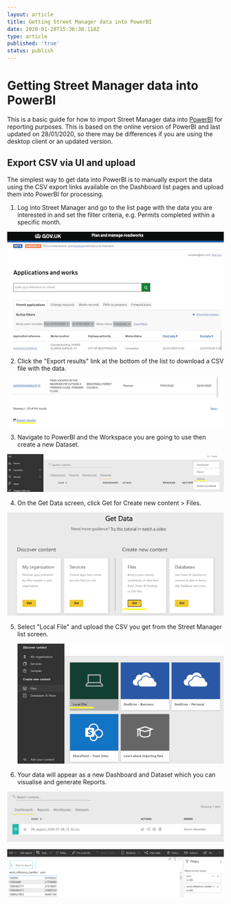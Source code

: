 ```yaml
---
layout: article
title: Getting Street Manager data into PowerBI
date: 2020-01-28T15:36:38.118Z
type: article
published: 'true'
status: publish
---
```

# Getting Street Manager data into PowerBI

This is a basic guide for how to import Street Manager data into [PowerBI](https://powerbi.microsoft.com/en-us/) for reporting purposes. This is based on the online version of PowerBI and last updated on 28/01/2020, so there may be differences if you are using the desktop client or an updated version.

## Export CSV via UI and upload

The simplest way to get data into PowerBI is to manually export the data using the   CSV export links available on the Dashboard list pages and upload them into PowerBI for processing.

1. Log into Street Manager and go to the list page with the data you are interested in and set the filter criteria, e.g. Permits completed within a specific month.

![permit list for export](/docs/assets/images/cms/permit-list-for-export-1.png "permit list for export")

2. Click the "Export results" link at the bottom of the list to download a CSV file with the data.

![download csv link](/docs/assets/images/cms/permit-list-for-export-2.png "download csv link")

3. Navigate to PowerBI and the Workspace you are going to use then create a new Dataset.

![new dataset](/docs/assets/images/cms/powerbi-new-dataset.png "new dataset")

4. On the Get Data screen, click Get for Create new content > Files.

![PowerBI get data file](/docs/assets/images/cms/powerbi-get-data.png "PowerBI get data file")

5. Select "Local File" and upload the CSV you get from the Street Manager list screen.
    
    ![PowerBI local file](/docs/assets/images/cms/powerbi-local-file.png "PowerBI local file")
    
6. Your data will appear as a new Dashboard and Dataset which you can visualise and generate Reports.

![Dashboard](/docs/assets/images/cms/powerbi-dashboard.png "Dashboard")

![Report](/docs/assets/images/cms/powerbi-report.png "Report")
